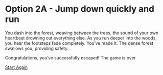 # Option 2A - Jump down quickly and run


You dash into the forest, weaving between the trees, the sound of your own heartbeat drowning out everything else. As you run deeper into the woods, you hear the footsteps fade completely. You’ve made it. The dense forest swallows you, providing safety.

Congratulations, you’ve successfully escaped! The game is over.

[Start Again](./intro.md)
